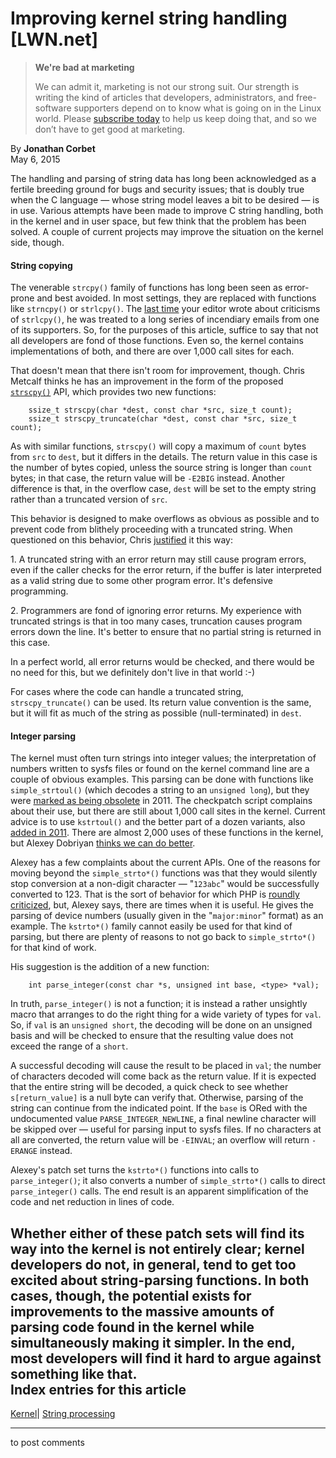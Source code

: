 # Improving kernel string handling [LWN.net]

> **We're bad at marketing**
> 
> We can admit it, marketing is not our strong suit. Our strength is writing the kind of articles that developers, administrators, and free-software supporters depend on to know what is going on in the Linux world. Please [subscribe today](/Promo/nsn-bad/subscribe) to help us keep doing that, and so we don’t have to get good at marketing. 

By **Jonathan Corbet**  
May 6, 2015 

The handling and parsing of string data has long been acknowledged as a fertile breeding ground for bugs and security issues; that is doubly true when the C language — whose string model leaves a bit to be desired — is in use. Various attempts have been made to improve C string handling, both in the kernel and in user space, but few think that the problem has been solved. A couple of current projects may improve the situation on the kernel side, though. 

#### String copying

The venerable `strcpy()` family of functions has long been seen as error-prone and best avoided. In most settings, they are replaced with functions like `strncpy()` or `strlcpy()`. The [last time](/Articles/612244/) your editor wrote about criticisms of `strlcpy()`, he was treated to a long series of incendiary emails from one of its supporters. So, for the purposes of this article, suffice to say that not all developers are fond of those functions. Even so, the kernel contains implementations of both, and there are over 1,000 call sites for each. 

That doesn't mean that there isn't room for improvement, though. Chris Metcalf thinks he has an improvement in the form of the proposed [`strscpy()`](/Articles/643140/) API, which provides two new functions: 
    
    
        ssize_t strscpy(char *dest, const char *src, size_t count);
        ssize_t strscpy_truncate(char *dest, const char *src, size_t count);
    

As with similar functions, `strscpy()` will copy a maximum of `count` bytes from `src` to `dest`, but it differs in the details. The return value in this case is the number of bytes copied, unless the source string is longer than `count` bytes; in that case, the return value will be `-E2BIG` instead. Another difference is that, in the overflow case, `dest` will be set to the empty string rather than a truncated version of `src`. 

This behavior is designed to make overflows as obvious as possible and to prevent code from blithely proceeding with a truncated string. When questioned on this behavior, Chris [justified](/Articles/643382/) it this way: 

1\. A truncated string with an error return may still cause program errors, even if the caller checks for the error return, if the buffer is later interpreted as a valid string due to some other program error. It's defensive programming. 

2\. Programmers are fond of ignoring error returns. My experience with truncated strings is that in too many cases, truncation causes program errors down the line. It's better to ensure that no partial string is returned in this case. 

In a perfect world, all error returns would be checked, and there would be no need for this, but we definitely don't live in that world :-) 

For cases where the code can handle a truncated string, `strscpy_truncate()` can be used. Its return value convention is the same, but it will fit as much of the string as possible (null-terminated) in `dest`. 

#### Integer parsing

The kernel must often turn strings into integer values; the interpretation of numbers written to sysfs files or found on the kernel command line are a couple of obvious examples. This parsing can be done with functions like `simple_strtoul()` (which decodes a string to an `unsigned long`), but they were [marked as being obsolete](http://git.kernel.org/linus/67d0a0754455f89ef3946946159d8ec9e45ce33a) in 2011. The checkpatch script complains about their use, but there are still about 1,000 call sites in the kernel. Current advice is to use `kstrtoul()` and the better part of a dozen variants, also [added in 2011](/Articles/435022/). There are almost 2,000 uses of these functions in the kernel, but Alexey Dobriyan [thinks we can do better](/Articles/643159/). 

Alexey has a few complaints about the current APIs. One of the reasons for moving beyond the `simple_strto*()` functions was that they would silently stop conversion at a non-digit character — "`123abc`" would be successfully converted to 123. That is the sort of behavior for which PHP is [roundly criticized](https://news.ycombinator.com/item?id=9484757), but, Alexey says, there are times when it is useful. He gives the parsing of device numbers (usually given in the "`major:minor`" format) as an example. The `kstrto*()` family cannot easily be used for that kind of parsing, but there are plenty of reasons to not go back to `simple_strto*()` for that kind of work. 

His suggestion is the addition of a new function: 
    
    
        int parse_integer(const char *s, unsigned int base, <type> *val);
    

In truth, `parse_integer()` is not a function; it is instead a rather unsightly macro that arranges to do the right thing for a wide variety of types for `val`. So, if `val` is an `unsigned short`, the decoding will be done on an unsigned basis and will be checked to ensure that the resulting value does not exceed the range of a `short`. 

A successful decoding will cause the result to be placed in `val`; the number of characters decoded will come back as the return value. If it is expected that the entire string will be decoded, a quick check to see whether `s[return_value]` is a null byte can verify that. Otherwise, parsing of the string can continue from the indicated point. If the `base` is ORed with the undocumented value `PARSE_INTEGER_NEWLINE`, a final newline character will be skipped over — useful for parsing input to sysfs files. If no characters at all are converted, the return value will be `-EINVAL`; an overflow will return `-ERANGE` instead. 

Alexey's patch set turns the `kstrto*()` functions into calls to `parse_integer()`; it also converts a number of `simple_strto*()` calls to direct `parse_integer()` calls. The end result is an apparent simplification of the code and net reduction in lines of code. 

Whether either of these patch sets will find its way into the kernel is not entirely clear; kernel developers do not, in general, tend to get too excited about string-parsing functions. In both cases, though, the potential exists for improvements to the massive amounts of parsing code found in the kernel while simultaneously making it simpler. In the end, most developers will find it hard to argue against something like that.  
Index entries for this article  
---  
[Kernel](/Kernel/Index)| [String processing](/Kernel/Index#String_processing)  
  


* * *

to post comments 

